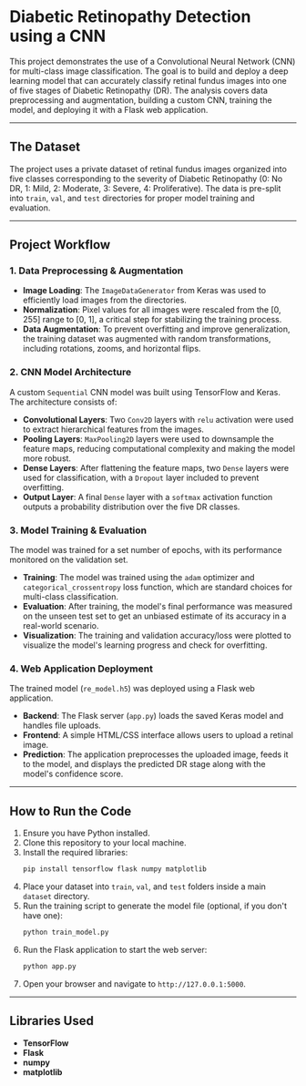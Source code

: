 # Diabetic Retinopathy Detection using a CNN

This project demonstrates the use of a Convolutional Neural Network (CNN) for multi-class image classification. The goal is to build and deploy a deep learning model that can accurately classify retinal fundus images into one of five stages of Diabetic Retinopathy (DR). The analysis covers data preprocessing and augmentation, building a custom CNN, training the model, and deploying it with a Flask web application.

---

## The Dataset

The project uses a private dataset of retinal fundus images organized into five classes corresponding to the severity of Diabetic Retinopathy (0: No DR, 1: Mild, 2: Moderate, 3: Severe, 4: Proliferative). The data is pre-split into `train`, `val`, and `test` directories for proper model training and evaluation.

---

## Project Workflow

### 1. Data Preprocessing & Augmentation
- **Image Loading**: The `ImageDataGenerator` from Keras was used to efficiently load images from the directories.
- **Normalization**: Pixel values for all images were rescaled from the [0, 255] range to [0, 1], a critical step for stabilizing the training process.
- **Data Augmentation**: To prevent overfitting and improve generalization, the training dataset was augmented with random transformations, including rotations, zooms, and horizontal flips.

### 2. CNN Model Architecture
A custom `Sequential` CNN model was built using TensorFlow and Keras. The architecture consists of:
- **Convolutional Layers**: Two `Conv2D` layers with `relu` activation were used to extract hierarchical features from the images.
- **Pooling Layers**: `MaxPooling2D` layers were used to downsample the feature maps, reducing computational complexity and making the model more robust.
- **Dense Layers**: After flattening the feature maps, two `Dense` layers were used for classification, with a `Dropout` layer included to prevent overfitting.
- **Output Layer**: A final `Dense` layer with a `softmax` activation function outputs a probability distribution over the five DR classes.

### 3. Model Training & Evaluation
The model was trained for a set number of epochs, with its performance monitored on the validation set.
- **Training**: The model was trained using the `adam` optimizer and `categorical_crossentropy` loss function, which are standard choices for multi-class classification.
- **Evaluation**: After training, the model's final performance was measured on the unseen test set to get an unbiased estimate of its accuracy in a real-world scenario.
- **Visualization**: The training and validation accuracy/loss were plotted to visualize the model's learning progress and check for overfitting.

### 4. Web Application Deployment
The trained model (`re_model.h5`) was deployed using a Flask web application.
- **Backend**: The Flask server (`app.py`) loads the saved Keras model and handles file uploads.
- **Frontend**: A simple HTML/CSS interface allows users to upload a retinal image.
- **Prediction**: The application preprocesses the uploaded image, feeds it to the model, and displays the predicted DR stage along with the model's confidence score.

---

## How to Run the Code
1.  Ensure you have Python installed.
2.  Clone this repository to your local machine.
3.  Install the required libraries:
    ```bash
    pip install tensorflow flask numpy matplotlib
    ```
4.  Place your dataset into `train`, `val`, and `test` folders inside a main `dataset` directory.
5.  Run the training script to generate the model file (optional, if you don't have one):
    ```bash
    python train_model.py
    ```
6.  Run the Flask application to start the web server:
    ```bash
    python app.py
    ```
7.  Open your browser and navigate to `http://127.0.0.1:5000`.

---

## Libraries Used
- **TensorFlow**
- **Flask**
- **numpy**
- **matplotlib**